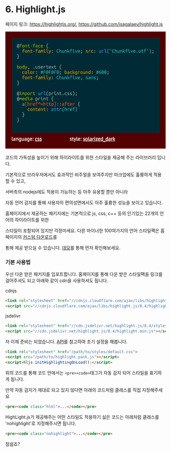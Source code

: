 # 6. Highlight.js

페이지 링크: https://highlightjs.org/, https://github.com/isagalaev/highlight.js

![이미지](../img/004-21.png)

코드의 가독성을 높이기 위해 하이라이트를 위한 스타일을 제공해 주는 라이브러리 입니다. 

기본적으로 브라우저에서도 효과적인 비주얼을 보여주지만 마크업에도 훌륭하게 적용할 수 있고,

서버측의 nodejs에도 적용이 가능하는 등 아주 유용할 뿐만 아니라

자동 언어 감지를 통해 사용자의 편의성면에서도 아주 훌륭한 성능을 보이고 있습니다. 

홈페이지에서 제공하는 패키지에는 기본적으로 js, css, c++ 등의 인기있는 22개의 언어의 하이라이트를 위한 

스타일이 포함되어 있지만 걱정마세요. 다른 마이너한 100여가지의 언어 스타일팩은 홈페이지의 [커스텀 다운로드](https://highlightjs.org/download/)를

통해 제공 받으실 수 있습니다. [데모](https://highlightjs.org/static/demo/)를 통해 먼저 확인해보세요.



### 기본 사용법

우선 다운 받은 패키지를 임포트합니다. 홈페이지를 통해 다운 받은 스타일팩을 링크를 걸어주셔도 되고
아래와 같이 cdn을 사용하셔도 됩니다.

cdnjs
```html
<link rel="stylesheet" href="//cdnjs.cloudflare.com/ajax/libs/highlight.js/8.4/styles/default.min.css">
<script src="//cdnjs.cloudflare.com/ajax/libs/highlight.js/8.4/highlight.min.js"></script>
```
jsdelivr
```html
<link rel="stylesheet" href="//cdn.jsdelivr.net/highlight.js/8.4/styles/default.min.css">
<script src="//cdn.jsdelivr.net/highlight.js/8.4/highlight.min.js"></script>
```

자 이제 준비는 되었습니다. [API](http://highlightjs.readthedocs.org/en/latest/api.html)를 참고하여 초기 설정을 해봅니다.

```html
<link rel="stylesheet" href="/path/to/styles/default.css">
<script src="/path/to/highlight.pack.js"></script>
<script>hljs.initHighlightingOnLoad();</script>
```
위의 코드를 통해 코드 안에서는 `<pre><code>`태그가 자동 감지 되어 스타일을 표기하게 됩니다.

만약 자동 감지가 제대로 되고 있지 않다면 아래의 코드처럼 클래스를 직접 지정해주세요


```html
<pre><code class="html">...</code></pre>
```

HighLight.js가 제공해주는 어떤 스타일도 적용하기 싫은 코드는 아래처럼 클래스를 'nohighlight'로 지정해주시면 됩니다.

```html
<pre><code class="nohighlight">...</code></pre>
```

참쉽죠? 
